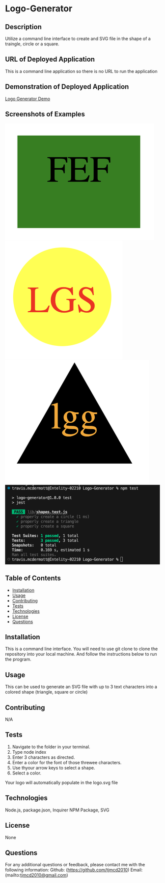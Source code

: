 # Logo-Generator

## Description
  Utilize a command line interface to create and SVG file in the shape of a traingle, circle or a square.

## URL of Deployed Application
  This is a command line application so there is no URL to run the application

## Demonstration of Deployed Application

[Logo Generator Demo](https://drive.google.com/file/d/1V-380QF14ewZglSV17dxLg0KOLVvRHOs/view?usp=sharing)

## Screenshots of Examples

![Square](examples/Square.png)
![Circle](examples/Circle.png)
![Triangle](examples/Triangle.png)
![Passed Test Example](examples/Passed-Test.png)

## Table of Contents
  - [Installation](#installation)
  - [Usage](#usage)
  - [Contributing](#contributing)
  - [Tests](#tests)
  - [Technologies](#technologies)
  - [License](#license)
  - [Questions](#questions)

## Installation
  This is a command line interface. You will need to use git clone to clone the repository into your local machine. And follow the instructions below to run the program.

## Usage
  This can be used to generate an SVG file with up to 3 text characters into a colored shape (triangle, square or circle)

## Contributing
  N/A

## Tests
  1. Navigate to the folder in your terminal. 
  2. Type node index 
  3. Enter 3 characters as directed. 
  4. Enter a color for the font of those threwee characters. 
  5. Use thyour arrow keys to select a shape. 
  6. Select a color. 
  
  Your logo will automatically populate in the logo.svg file

## Technologies
  
  Node.js, package.json, Inquirer NPM Package, SVG

## License

  None

## Questions

  For any additional questions or feedback, please contact me with the following information:
  Github: (https://github.com/tjmcd2010)
  Email: (mailto:tjmcd2010@gmail.com)  